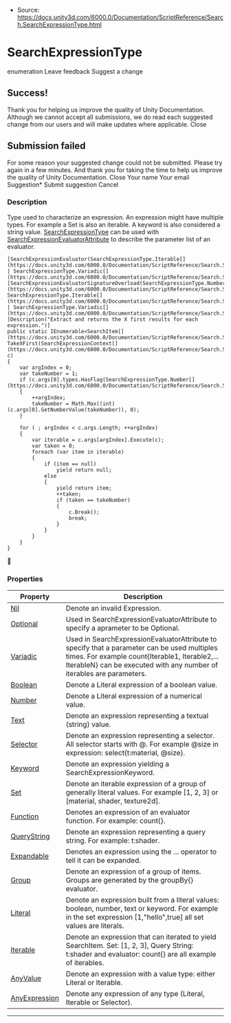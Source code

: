 * Source: https://docs.unity3d.com/6000.0/Documentation/ScriptReference/Search.SearchExpressionType.html

# SearchExpressionType
enumeration
Leave feedback
Suggest a change
## Success!
Thank you for helping us improve the quality of Unity Documentation. Although we cannot accept all submissions, we do read each suggested change from our users and will make updates where applicable.
Close
## Submission failed
For some reason your suggested change could not be submitted. Please <a>try again</a> in a few minutes. And thank you for taking the time to help us improve the quality of Unity Documentation.
Close
Your name Your email Suggestion* Submit suggestion
Cancel
### Description
Type used to characterize an expression. An expression might have multiple types. For example a Set is also an iterable. A keyword is also considered a string value. [SearchExpressionType](https://docs.unity3d.com/6000.0/Documentation/ScriptReference/Search.SearchExpressionType.html) can be used with [SearchExpressionEvaluatorAttribute](https://docs.unity3d.com/6000.0/Documentation/ScriptReference/Search.SearchExpressionEvaluatorAttribute.html) to describe the parameter list of an evaluator.
```
[SearchExpressionEvaluator(SearchExpressionType.Iterable[](https://docs.unity3d.com/6000.0/Documentation/ScriptReference/Search.SearchExpressionType.Iterable.html) | SearchExpressionType.Variadic[](https://docs.unity3d.com/6000.0/Documentation/ScriptReference/Search.SearchExpressionType.Variadic.html))]
[SearchExpressionEvaluatorSignatureOverload(SearchExpressionType.Number[](https://docs.unity3d.com/6000.0/Documentation/ScriptReference/Search.SearchExpressionType.Number.html), SearchExpressionType.Iterable[](https://docs.unity3d.com/6000.0/Documentation/ScriptReference/Search.SearchExpressionType.Iterable.html) | SearchExpressionType.Variadic[](https://docs.unity3d.com/6000.0/Documentation/ScriptReference/Search.SearchExpressionType.Variadic.html))]
[Description("Extract and returns the X first results for each expression.")]
public static IEnumerable<SearchItem[](https://docs.unity3d.com/6000.0/Documentation/ScriptReference/Search.SearchItem.html)> TakeXFirst(SearchExpressionContext[](https://docs.unity3d.com/6000.0/Documentation/ScriptReference/Search.SearchExpressionContext.html) c)
{
    var argIndex = 0;
    var takeNumber = 1;
    if (c.args[0].types.HasFlag(SearchExpressionType.Number[](https://docs.unity3d.com/6000.0/Documentation/ScriptReference/Search.SearchExpressionType.Number.html)))
    {
        ++argIndex;
        takeNumber = Math.Max((int)(c.args[0].GetNumberValue(takeNumber)), 0);
    }

    for ( ; argIndex < c.args.Length; ++argIndex)
    {
        var iterable = c.args[argIndex].Execute(c);
        var taken = 0;
        foreach (var item in iterable)
        {
            if (item == null)
                yield return null;
            else
            {
                yield return item;
                ++taken;
                if (taken == takeNumber)
                {
                    c.Break();
                    break;
                }
            }
        }
    }
}

```

### Properties
Property | Description  
---|---  
[Nil](https://docs.unity3d.com/6000.0/Documentation/ScriptReference/Search.SearchExpressionType.Nil.html) | Denote an invalid Expression.  
[Optional](https://docs.unity3d.com/6000.0/Documentation/ScriptReference/Search.SearchExpressionType.Optional.html) | Used in SearchExpressionEvaluatorAttribute to specify a aprameter to be Optional.  
[Variadic](https://docs.unity3d.com/6000.0/Documentation/ScriptReference/Search.SearchExpressionType.Variadic.html) | Used in SearchExpressionEvaluatorAttribute to specify that a parameter can be used multiples times. For example count{Iterable1, Iterable2,... IterableN} can be executed with any number of iterables are parameters.  
[Boolean](https://docs.unity3d.com/6000.0/Documentation/ScriptReference/Search.SearchExpressionType.Boolean.html) | Denote a Literal expression of a boolean value.  
[Number](https://docs.unity3d.com/6000.0/Documentation/ScriptReference/Search.SearchExpressionType.Number.html) | Denote a Literal expression of a numerical value.  
[Text](https://docs.unity3d.com/6000.0/Documentation/ScriptReference/Search.SearchExpressionType.Text.html) | Denote an expression representing a textual (string) value.  
[Selector](https://docs.unity3d.com/6000.0/Documentation/ScriptReference/Search.SearchExpressionType.Selector.html) | Denote an expression representing a selector. All selector starts with @. For example @size in expression: select{t:material, @size}.  
[Keyword](https://docs.unity3d.com/6000.0/Documentation/ScriptReference/Search.SearchExpressionType.Keyword.html) | Denote an expression yielding a SearchExpressionKeyword.  
[Set](https://docs.unity3d.com/6000.0/Documentation/ScriptReference/Search.SearchExpressionType.Set.html) | Denote an iterable expression of a group of generally literal values. For example [1, 2, 3] or [material, shader, texture2d].  
[Function](https://docs.unity3d.com/6000.0/Documentation/ScriptReference/Search.SearchExpressionType.Function.html) | Denotes an expression of an evaluator function. For example: count{}.  
[QueryString](https://docs.unity3d.com/6000.0/Documentation/ScriptReference/Search.SearchExpressionType.QueryString.html) | Denote an expression representing a query string. For example: t:shader.  
[Expandable](https://docs.unity3d.com/6000.0/Documentation/ScriptReference/Search.SearchExpressionType.Expandable.html) | Denotes an expression using the ... operator to tell it can be expanded.  
[Group](https://docs.unity3d.com/6000.0/Documentation/ScriptReference/Search.SearchExpressionType.Group.html) | Denote an expression of a group of items. Groups are generated by the groupBy{} evaluator.  
[Literal](https://docs.unity3d.com/6000.0/Documentation/ScriptReference/Search.SearchExpressionType.Literal.html) | Denote an expression built from a literal values: boolean, number, text or keyword. For example in the set expression [1,"hello",true] all set values are literals.  
[Iterable](https://docs.unity3d.com/6000.0/Documentation/ScriptReference/Search.SearchExpressionType.Iterable.html) | Denote an expression that can iterated to yield SearchItem. Set: [1, 2, 3], Query String: t:shader and evaluator: count{} are all example of iterables.  
[AnyValue](https://docs.unity3d.com/6000.0/Documentation/ScriptReference/Search.SearchExpressionType.AnyValue.html) | Denote an expression with a value type: either Literal or Iterable.  
[AnyExpression](https://docs.unity3d.com/6000.0/Documentation/ScriptReference/Search.SearchExpressionType.AnyExpression.html) | Denote any expression of any type (Literal, Iterable or Selector).  
* * *
